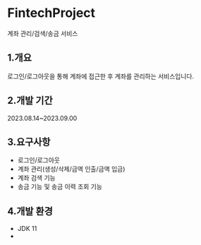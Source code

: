 # FintechProject
계좌 관리/검색/송금 서비스
## 1.개요
로그인/로그아웃을 통해 계좌에 접근한 후 계좌를 관리하는 서비스입니다.
## 2.개발 기간
2023.08.14~2023.09.00
## 3.요구사항
- 로그인/로그아웃
- 계좌 관리(생성/삭제/금액 인출/금액 입금)
- 계좌 검색 기능
- 송금 기능 및 송금 이력 조회 기능
## 4.개발 환경
- JDK 11
- 
